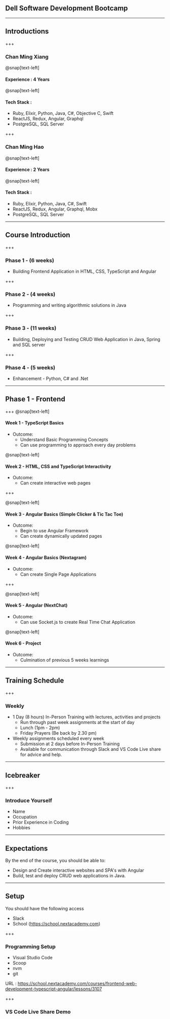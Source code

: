 ## Dell Software Development Bootcamp

---

## Introductions

+++ 

### Chan Ming Xiang

@snap[text-left]
#### Experience : 4 Years 

@snap[text-left]
#### Tech Stack : 
- Ruby, Elixir, Python, Java, C#, Objective C, Swift
- ReactJS, Redux, Angular, Graphql
- PostgreSQL, SQL Server

+++

### Chan Ming Hao

@snap[text-left]
#### Experience : 2 Years 
@snap[text-left]
#### Tech Stack : 
- Ruby, Elixir, Python, Java, C#, Swift
- ReactJS, Redux, Angular, Graphql, Mobx
- PostgreSQL, SQL Server

---

## Course Introduction

+++
### Phase 1 - (6 weeks)
- Building Frontend Application in HTML, CSS, TypeScript and Angular

+++
### Phase 2 - (4 weeks)
- Programming and writing algorithmic solutions in Java

+++
### Phase 3 - (11 weeks)
- Building, Deploying and Testing CRUD Web Application in Java, Spring and SQL server 

+++
### Phase 4 - (5 weeks)
- Enhancement - Python, C# and .Net

---

## Phase 1 - Frontend

+++
@snap[text-left]
#### Week 1 - TypeScript Basics
- Outcome: 
    - Understand Basic Programming Concepts
    - Can use programming to approach every day problems

@snap[text-left]
#### Week 2 - HTML, CSS and TypeScript Interactivity
- Outcome: 
    - Can create interactive web pages

+++

@snap[text-left]
#### Week 3 - Angular Basics (Simple Clicker & Tic Tac Toe)
- Outcome:
    - Begin to use Angular Framework
    - Can create dynamically updated pages

@snap[text-left]
#### Week 4 - Angular Basics (Nextagram)
- Outcome:
    - Can create Single Page Applications

+++

@snap[text-left]
#### Week 5 - Angular (NextChat)
- Outcome:
    - Can use Socket.js to create Real Time Chat Application

@snap[text-left]
#### Week 6 - Project
- Outcome:
    - Culmination of previous 5 weeks learnings

---
## Training Schedule
+++
### Weekly
- 1 Day (8 hours) In-Person Training with lectures, activities and projects
    - Run through past week assignments at the start of day
    - Lunch (1pm - 2pm)
    - Friday Prayers (Be back by 2.30 pm)
- Weekly assignments scheduled every week
    - Submission at 2 days before In-Person Training
    - Available for communication through Slack and VS Code Live share for advice and help.

---
## Icebreaker

+++
### Introduce Yourself
- Name
- Occupation
- Prior Experience in Coding
- Hobbies

---

## Expectations
By the end of the course, you should be able to:
- Design and Create interactive websites and SPA's with Angular
- Build, test and deploy CRUD web applications in Java.

---
## Setup
You should have the following access
- Slack
- School (https://school.nextacademy.com)

+++ 

### Programming Setup 
- Visual Studio Code
- Scoop
- nvm
- git 

URL : https://school.nextacademy.com/courses/frontend-web-development-typescript-angular/lessons/3107

+++ 

### VS Code Live Share Demo